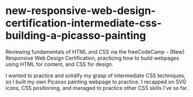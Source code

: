 # new-responsive-web-design-certification-intermediate-css-building-a-picasso-painting

Reviewing fundamentals of HTML and CSS via the freeCodeCamp - (New) Responsive Web Design Certification, practicing how to build webpages using HTML for content, and CSS for design.

I wanted to practice and solidify my grasp of intermediate CSS techniques, so I built my own Picasso painting webpage to practice. I recapped on SVG icons, CSS positioning, and managed to practice other CSS skills I've so far.
